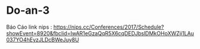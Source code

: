 # Do-an-3
Báo Cáo
link nips : https://nips.cc/Conferences/2017/Schedule?showEvent=8920&fbclid=IwAR1eGzaQqR5X6cqDEDJbslDMkOHoXWZji1LAu037YO4hEyzJLDcBWeJuy8U
